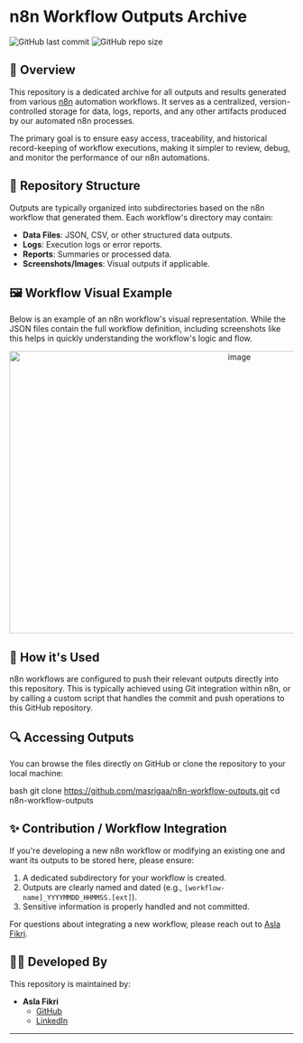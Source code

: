 # n8n Workflow Outputs Archive

![GitHub last commit](https://img.shields.io/github/last-commit/masrigaa/n8n-workflow-outputs?style=for-the-badge)
![GitHub repo size](https://img.shields.io/github/repo-size/masrigaa/n8n-workflow-outputs?style=for-the-badge)

## 📝 Overview

This repository is a dedicated archive for all outputs and results generated from various [n8n](https://n8n.io/) automation workflows. It serves as a centralized, version-controlled storage for data, logs, reports, and any other artifacts produced by our automated n8n processes.

The primary goal is to ensure easy access, traceability, and historical record-keeping of workflow executions, making it simpler to review, debug, and monitor the performance of our n8n automations.

## 📁 Repository Structure

Outputs are typically organized into subdirectories based on the n8n workflow that generated them. Each workflow's directory may contain:

-   **Data Files**: JSON, CSV, or other structured data outputs.
-   **Logs**: Execution logs or error reports.
-   **Reports**: Summaries or processed data.
-   **Screenshots/Images**: Visual outputs if applicable.

## 🖼️ Workflow Visual Example

Below is an example of an n8n workflow's visual representation. While the JSON files contain the full workflow definition, including screenshots like this helps in quickly understanding the workflow's logic and flow.

<p align="center">
  <img width="800" height="500" alt="image" src="https://cdn.discordapp.com/attachments/1011316700316192839/1409181632946241577/image.png?ex=68ac722a&is=68ab20aa&hm=e7cc611d51cff2a05c5765e0e19fab37709f41ec74a87a81b5022f2de57c12a9" />
</p>

## 🚀 How it's Used

n8n workflows are configured to push their relevant outputs directly into this repository. This is typically achieved using Git integration within n8n, or by calling a custom script that handles the commit and push operations to this GitHub repository.

## 🔍 Accessing Outputs

You can browse the files directly on GitHub or clone the repository to your local machine:

bash
git clone https://github.com/masrigaa/n8n-workflow-outputs.git
cd n8n-workflow-outputs


## ✨ Contribution / Workflow Integration

If you're developing a new n8n workflow or modifying an existing one and want its outputs to be stored here, please ensure:

1.  A dedicated subdirectory for your workflow is created.
2.  Outputs are clearly named and dated (e.g., `[workflow-name]_YYYYMMDD_HHMMSS.[ext]`).
3.  Sensitive information is properly handled and not committed.

For questions about integrating a new workflow, please reach out to [Asla Fikri](https://www.linkedin.com/in/aslamul-fikri-alfirdausi).

## 👨‍💻 Developed By

This repository is maintained by:

-   **Asla Fikri**
    -   [GitHub](https://github.com/masrigaa)
    -   [LinkedIn](https://www.linkedin.com/in/aslamul-fikri-alfirdausi)

---
